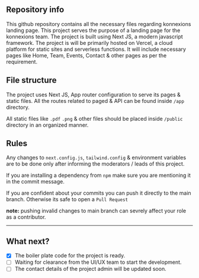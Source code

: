 ## Repository info

This github repository contains all the necessary files regarding konnexions landing page. This project serves the purpose of a landing page for the konnexions team. The project is built using Next JS, a modern javascript framework. The project is will be primarily hosted on Vercel, a cloud platform for static sites and serverless functions. It will include necessary pages like Home, Team, Events, Contact & other pages as per the requirement.

## File structure

The project uses Next JS, App router configuration to serve its pages & static files. All the routes related to paged & API can be found inside `/app` directory.

All static files like `.pdf` `.png` & other files should be placed inside `/public` directory in an organized manner.

## Rules

Any changes to `next.config.js`, `tailwind.config` & environment variables are to be done only after informing the moderators / leads of this project.

If you are installing a dependency from `npm` make sure you are mentioning it in the commit message.

If you are confident about your commits you can push it directly to the main branch. Otherwise its safe to open a `Pull Request`

**note:** pushing invalid changes to main branch can sevrely affect your role as a contributor.

---

## What next?

- [x] The boiler plate code for the project is ready.
- [ ] Waiting for clearance from the UI/UX team to start the development.
- [ ] The contact details of the project admin will be updated soon.
